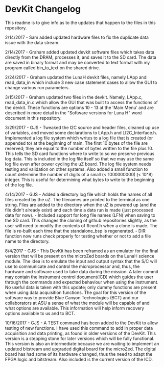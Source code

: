 # DevKit Changelog
This readme is to give info as to the updates that happen to the files in this repository.

2/14/2017 - Sam added updated hardware files to fix the duplicate data issue with the data stream. 

2/14/2017 - Graham added updated devkit software files which takes data directly from the DRAM, processes it, and saves it to the SD card.
The data are saved in binary format and may be converted to text format with my program called bin_to_text on the shared drive.

2/24/2017 - Graham updated the LunaH devkit files, namely LApp and read_data_in which include 3 new case statement cases to allow the GUI to change various run parameters.

3/15/2017 - Graham updated two files in the devkit. Namely, LApp.c, read_data_in.c which allow the GUI that was built to access the functions of the devkit. These functions are options 10 - 13 at the 'Main Menu' and are described in more detail in the "Software versions for Luna H" word document in this repository.

3/29/2017 - GJS - Tweaked the I2C source and header files, cleaned up use of variables, and moved some declarations to LApp.h and LI2C_Interface.h. Implemented a log file system which writes to a log file that is created (or appended to) at the beginning of main. The first 10 bytes of the file are reserved; they are equal to the number of bytes written to the file plus 10. This tells the SD card functions where to write to so we preserve previous log data. This is included in the log file itself so that we may use the same log file even after power cycling the uZ board. The log file system needs testing and validation on other systems. Also added a small function to count determine the number of digits of a small (< 1000000000) (< 10^8) integer. This is useful for determining what bytes to write to the beginning of the log file.

4/14/2017 - GJS - Added a directory log file which holds the names of all files created by the uZ. The filenames are printed to the terminal as one string. Files are added to the directory when the uZ is powered up (and the file didn't already exist) and each time a data run is made (just processed data for now). 
				- Included support for long file names (LFN) when saving to the SD card. This changes the cloning of github repositories slightly, as the user will need to modify the contents of ffconf.h when a clone is made. The file is re-built each time that the standalone_bsp is regenerated.
				- DIR function now runs check properly for testing whether or not to add a file name to the directory.
				
8/4/2017 - GJS - This DevKit has been reframed as an emulator for the final version that will be present on the microZed boards on the LunaH science module. The idea is to emulate the input and output syntax that the S/C will use to communicate and control the microprocessor and, thus, the hardware and software used to take data during the mission. A later commit may contain the instrument control document(ICD) which guides the user through the commands and expected behaviour when using the instrument. No useful data is taken with this update; only dummy functions are present when using data acquisition functions. The goal for this version of the software was to provide Blue Canyon Technologies (BCT) and our collaborators at ASU a sense of what the module will be capable of and what options are available. This information will help inform recovery options available to us and to BCT.

10/16/2017 - GJS - A TEST command has been added to the DevKit to allow testing of new functions. I have used this command to add in proper data acquisition and data printing, as found in older versions of the DevKit. This version is a stepping stone for later versions which will be fully functional. This version is also an intermediate because we are waiting to implement an updated bitstream and upgraded digital board for the microZed. The digital board has had some of its hardware changed, thus the need to adapt the FPGA logic and bitstream. Also included is the current version of the ICD.
